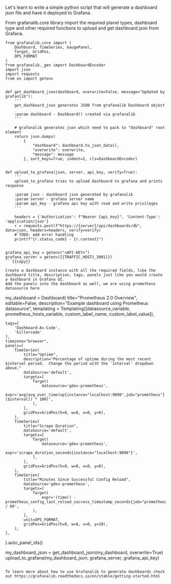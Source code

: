 Let's learn to write a simple python script that will generate a dashboard json file and have it deployed to Grafana.

From grafanalib.core library import the required planel types, dashboard type and other required functions to upload and get dashboard json from Grafana.

```
from grafanalib.core import (
    Dashboard, TimeSeries, GaugePanel,
    Target, GridPos,
    OPS_FORMAT
)
from grafanalib._gen import DashboardEncoder
import json
import requests
from os import getenv


def get_dashboard_json(dashboard, overwrite=False, message="Updated by grafanlib"):
    '''
    get_dashboard_json generates JSON from grafanalib Dashboard object

    :param dashboard - Dashboard() created via grafanalib
    '''

    # grafanalib generates json which need to pack to "dashboard" root element
    return json.dumps(
        {
            "dashboard": dashboard.to_json_data(),
            "overwrite": overwrite,
            "message": message
        }, sort_keys=True, indent=2, cls=DashboardEncoder)


def upload_to_grafana(json, server, api_key, verify=True):
    '''
    upload_to_grafana tries to upload dashboard to grafana and prints response

    :param json - dashboard json generated by grafanalib
    :param server - grafana server name
    :param api_key - grafana api key with read and write privileges
    '''

    headers = {'Authorization': f"Bearer {api_key}", 'Content-Type': 'application/json'}
    r = requests.post(f"https://{server}/api/dashboards/db", data=json, headers=headers, verify=verify)
    # TODO: add error handling
    print(f"{r.status_code} - {r.content}")


grafana_api_key = getenv("<API-KEY>")
grafana_server = getenv({{TRAFFIC_HOST1_3001}})
```{{copy}}

Create a dashboard instance with all the required fields, like the dashboard title, description, tags, panels just like you would create a dashboard in Grafana UI.
Add the panels into the dashboard as well, we are using prometheus datasource here

```
my_dashboard = Dashboard(
    title="Prometheus 2.0 Overview",
    editable=False,
    description="Example dashboard using Prometheus datasource",
    templating = Templating([datasource_variable, prometheus_hosts_variable, custom_label_name, custom_label_value]),
    
    tags=[
        'Dashboard-As-Code',
        'killercoda'
    ],
    timezone="browser",
    panels=[
        TimeSeries(
            title="Uptime",
            description="Percentage of uptime during the most recent $interval period.  Change the period with the 'interval' dropdown above."
            dataSource='default',
            targets=[
                Target(
                    datasource='gdev-prometheus',
                    expr='avg(avg_over_time(up{instance="localhost:9090",job="prometheus"}[$interval]) * 100)',
                ),
            ],
            gridPos=GridPos(h=8, w=8, x=0, y=0),
        ),
        TimeSeries(
            title="Scrape Duration",
            dataSource='default',
            targets=[
                Target(
                    datasource='gdev-prometheus',
                    expr='scrape_duration_seconds{instance="localhost:9090"}',
                ),
            ],
            gridPos=GridPos(h=8, w=8, x=0, y=0),
        ),
        TimeSeries(
            title="Minutes Since Successful Config Reload",
            dataSource='gdev-prometheus',
            targets=[
                Target(
                    expr='(time() - prometheus_config_last_reload_success_timestamp_seconds{job="prometheus",instance="localhost:9090"}) / 60',
                ),
            ],
            unit=OPS_FORMAT,
            gridPos=GridPos(h=8, w=8, x=0, y=10),
        ),
    ],
).auto_panel_ids()

my_dashboard_json = get_dashboard_json(my_dashboard, overwrite=True)
upload_to_grafana(my_dashboard_json, grafana_server, grafana_api_key)
```

To learn more about how to use Grafanalib to generate dashboards check out https://grafanalib.readthedocs.io/en/stable/getting-started.html